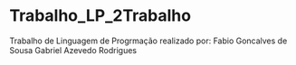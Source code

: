 # Trabalho_LP_2Trabalho
Trabalho de Linguagem de Progrmação realizado por:
Fabio Goncalves de Sousa
Gabriel Azevedo Rodrigues
